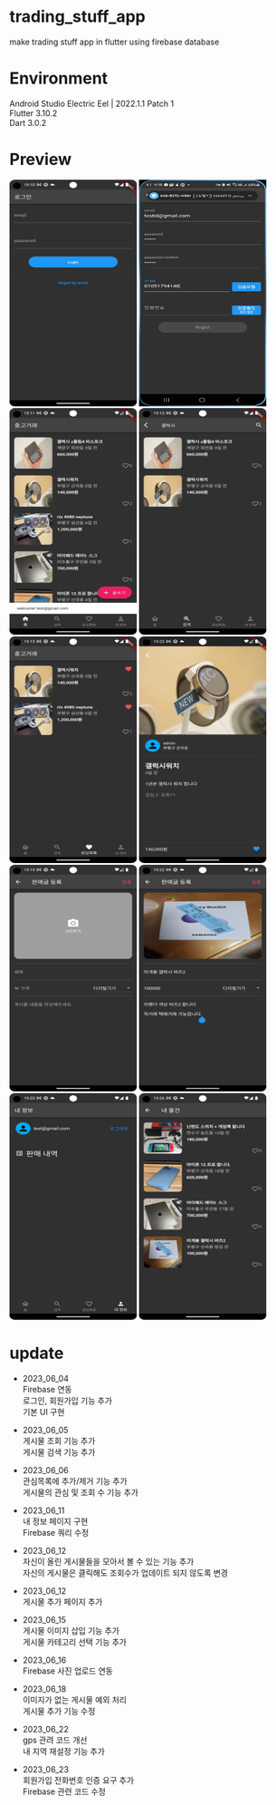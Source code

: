 # trading_stuff_app
make trading stuff app in flutter using firebase database

# Environment
Android Studio Electric Eel | 2022.1.1 Patch 1 <br>
Flutter 3.10.2 <br>
Dart 3.0.2 <br>

# Preview
<p align="left"><img src="shop_app_01.png" width="225" height="400"/>
<img src="shop_app_02.jpg" width="225" height="400"/>
<img src="shop_app_03.png" width="225" height="400"/>
<img src="shop_app_04.png" width="225" height="400"/>
<img src="shop_app_05.png" width="225" height="400"/>
<img src="shop_app_06.png" width="225" height="400"/>
<img src="shop_app_07.png" width="225" height="400"/>
<img src="shop_app_08.png" width="225" height="400"/>
<img src="shop_app_09_temp.png" width="225" height="400"/>
<img src="shop_app_10.png" width="225" height="400"/>

</p>

# update
* 2023_06_04 <br>
  Firebase 연동 <br>
  로그인, 회원가입 기능 추가 <br>
  기본 UI 구현 <br>

* 2023_06_05 <br>
  게시물 조회 기능 추가 <br>
  게시물 검색 기능 추가 <br>

* 2023_06_06 <br>
  관심목록에 추가/제거 기능 추가<br>
  게시물의 관심 및 조회 수 기능 추가 <br>

* 2023_06_11 <br>
  내 정보 페이지 구현 <br>
  Firebase 쿼리 수정 <br>

* 2023_06_12 <br>
  자신이 올린 게시물들을 모아서 볼 수 있는 기능 추가<br>
  자신의 게시물은 클릭해도 조회수가 업데이트 되지 않도록 변경

* 2023_06_12 <br>
  게시물 추가 페이지 추가 <br>

* 2023_06_15 <br>
  게시물 이미지 삽입 기능 추가 <br>
  게시물 카테고리 선택 기능 추가 <br>

* 2023_06_16 <br>
  Firebase 사진 업로드 연동 <br>

* 2023_06_18 <br>
  이미지가 없는 게시물 예외 처리 <br>
  게시물 추가 기능 수정 <br>

* 2023_06_22 <br>
  gps 관려 코드 개선 <br>
  내 지역 재설정 기능 추가 <br>

* 2023_06_23 <br>
  회원가입 전화번호 인증 요구 추가 <br>
  Firebase 관련 코드 수정 <br>
